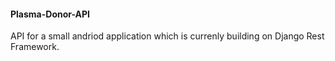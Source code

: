 #### Plasma-Donor-API
API for a small andriod application which is currenly building on Django Rest Framework.
